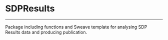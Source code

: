 # SDPResults
***

Package including functions and Sweave template for analysing SDP Results data and producing publication. 
